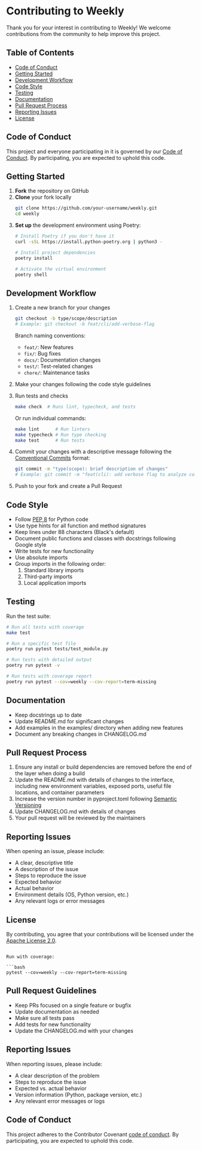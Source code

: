 # Contributing to Weekly

Thank you for your interest in contributing to Weekly! We welcome contributions from the community to help improve this project.

## Table of Contents

- [Code of Conduct](#code-of-conduct)
- [Getting Started](#getting-started)
- [Development Workflow](#development-workflow)
- [Code Style](#code-style)
- [Testing](#testing)
- [Documentation](#documentation)
- [Pull Request Process](#pull-request-process)
- [Reporting Issues](#reporting-issues)
- [License](#license)

## Code of Conduct

This project and everyone participating in it is governed by our [Code of Conduct](CODE_OF_CONDUCT.md). By participating, you are expected to uphold this code.

## Getting Started

1. **Fork** the repository on GitHub
2. **Clone** your fork locally
   ```bash
   git clone https://github.com/your-username/weekly.git
   cd weekly
   ```
3. **Set up** the development environment using Poetry:
   ```bash
   # Install Poetry if you don't have it
   curl -sSL https://install.python-poetry.org | python3 -
   
   # Install project dependencies
   poetry install
   
   # Activate the virtual environment
   poetry shell
   ```

## Development Workflow

1. Create a new branch for your changes
   ```bash
   git checkout -b type/scope/description
   # Example: git checkout -b feat/cli/add-verbose-flag
   ```
   
   Branch naming conventions:
   - `feat/`: New features
   - `fix/`: Bug fixes
   - `docs/`: Documentation changes
   - `test/`: Test-related changes
   - `chore/`: Maintenance tasks

2. Make your changes following the code style guidelines

3. Run tests and checks
   ```bash
   make check  # Runs lint, typecheck, and tests
   ```
   
   Or run individual commands:
   ```bash
   make lint      # Run linters
   make typecheck # Run type checking
   make test      # Run tests
   ```

4. Commit your changes with a descriptive message following the [Conventional Commits](https://www.conventionalcommits.org/) format:
   ```bash
   git commit -m "type(scope): brief description of changes"
   # Example: git commit -m "feat(cli): add verbose flag to analyze command"
   ```

5. Push to your fork and create a Pull Request

## Code Style

- Follow [PEP 8](https://www.python.org/dev/peps/pep-0008/) for Python code
- Use type hints for all function and method signatures
- Keep lines under 88 characters (Black's default)
- Document public functions and classes with docstrings following Google style
- Write tests for new functionality
- Use absolute imports
- Group imports in the following order:
  1. Standard library imports
  2. Third-party imports
  3. Local application imports

## Testing

Run the test suite:

```bash
# Run all tests with coverage
make test

# Run a specific test file
poetry run pytest tests/test_module.py

# Run tests with detailed output
poetry run pytest -v

# Run tests with coverage report
poetry run pytest --cov=weekly --cov-report=term-missing
```

## Documentation

- Keep docstrings up to date
- Update README.md for significant changes
- Add examples in the examples/ directory when adding new features
- Document any breaking changes in CHANGELOG.md

## Pull Request Process

1. Ensure any install or build dependencies are removed before the end of the layer when doing a build
2. Update the README.md with details of changes to the interface, including new environment variables, exposed ports, useful file locations, and container parameters
3. Increase the version number in pyproject.toml following [Semantic Versioning](https://semver.org/)
4. Update CHANGELOG.md with details of changes
5. Your pull request will be reviewed by the maintainers

## Reporting Issues

When opening an issue, please include:

- A clear, descriptive title
- A description of the issue
- Steps to reproduce the issue
- Expected behavior
- Actual behavior
- Environment details (OS, Python version, etc.)
- Any relevant logs or error messages

## License

By contributing, you agree that your contributions will be licensed under the [Apache License 2.0](LICENSE).
```

Run with coverage:

```bash
pytest --cov=weekly --cov-report=term-missing
```

## Pull Request Guidelines

- Keep PRs focused on a single feature or bugfix
- Update documentation as needed
- Make sure all tests pass
- Add tests for new functionality
- Update the CHANGELOG.md with your changes

## Reporting Issues

When reporting issues, please include:

- A clear description of the problem
- Steps to reproduce the issue
- Expected vs. actual behavior
- Version information (Python, package version, etc.)
- Any relevant error messages or logs

## Code of Conduct

This project adheres to the Contributor Covenant [code of conduct](CODE_OF_CONDUCT.md). By participating, you are expected to uphold this code.
